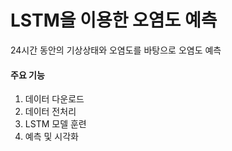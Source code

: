 # LSTM을 이용한 오염도 예측
24시간 동안의 기상상태와 오염도를 바탕으로 오염도 예측

#### 주요 기능
1. 데이터 다운로드
2. 데이터 전처리
3. LSTM 모델 훈련
4. 예측 및 시각화
